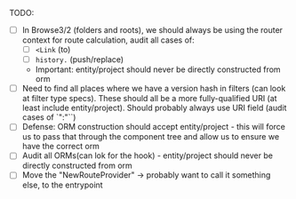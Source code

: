 TODO:

- [ ] In Browse3/2 (folders and roots), we should always be using the router context for route calculation, audit all cases of:
  - [ ] `<Link` (to)
  - [ ] `history.` (push/replace)
  - Important: entity/project should never be directly constructed from orm
- [ ] Need to find all places where we have a version hash in filters (can look at filter type specs). These should all be a more fully-qualified URI (at least include entity/project). Should probably always use URI field (audit cases of `":"``)
- [ ] Defense: ORM construction should accept entity/project - this will force us to pass that through the component tree and allow us to ensure we have the correct orm
- [ ] Audit all ORMs(can lok for the hook) - entity/project should never be directly constructed from orm
- [ ] Move the "NewRouteProvider" -> probably want to call it something else, to the entrypoint

